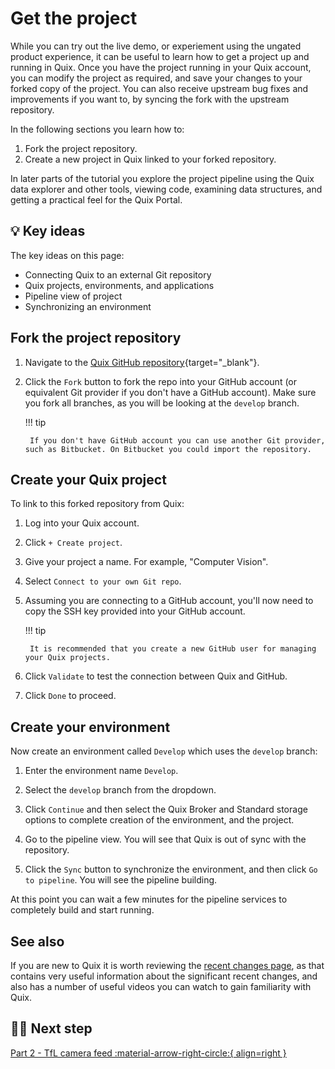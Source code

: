 # Get the project

While you can try out the live demo, or experiement using the ungated product experience, it can be useful to learn how to get a project up and running in Quix. Once you have the project running in your Quix account, you can modify the project as required, and save your changes to your forked copy of the project. You can also receive upstream bug fixes and improvements if you want to, by syncing the fork with the upstream repository. 

In the following sections you learn how to:

1. Fork the project repository.
2. Create a new project in Quix linked to your forked repository.

In later parts of the tutorial you explore the project pipeline using the Quix data explorer and other tools, viewing code, examining data structures, and getting a practical feel for the Quix Portal.

## 💡 Key ideas

The key ideas on this page:

* Connecting Quix to an external Git repository
* Quix projects, environments, and applications
* Pipeline view of project
* Synchronizing an environment

## Fork the project repository

1. Navigate to the [Quix GitHub repository](https://github.com/quixio/computer-vision-demo){target="_blank"}.

2. Click the `Fork` button to fork the repo into your GitHub account (or equivalent Git provider if you don't have a GitHub account). Make sure you fork all branches, as you will be looking at the `develop` branch.

    !!! tip 

        If you don't have GitHub account you can use another Git provider, such as Bitbucket. On Bitbucket you could import the repository.

## Create your Quix project

To link to this forked repository from Quix:

1. Log into your Quix account.

2. Click `+ Create project`.

3. Give your project a name. For example, "Computer Vision".

4. Select `Connect to your own Git repo`.

5. Assuming you are connecting to a GitHub account, you'll now need to copy the SSH key provided into your GitHub account.

    !!! tip

        It is recommended that you create a new GitHub user for managing your Quix projects.

6. Click `Validate` to test the connection between Quix and GitHub.

7. Click `Done` to proceed.

## Create your environment

Now create an environment called `Develop` which uses the `develop` branch:

1. Enter the environment name `Develop`.

2. Select the `develop` branch from the dropdown.

3. Click `Continue` and then select the Quix Broker and Standard storage options to complete creation of the environment, and the project.

4. Go to the pipeline view. You will see that Quix is out of sync with the repository.

5. Click the `Sync` button to synchronize the environment, and then click `Go to pipeline`. You will see the pipeline building.

At this point you can wait a few minutes for the pipeline services to completely build and start running.

## See also

If you are new to Quix it is worth reviewing the [recent changes page](../../changes.md), as that contains very useful information about the significant recent changes, and also has a number of useful videos you can watch to gain familiarity with Quix.

## 🏃‍♀️ Next step

[Part 2 - TfL camera feed :material-arrow-right-circle:{ align=right }](../image-processing/tfl-camera-feed.md)
